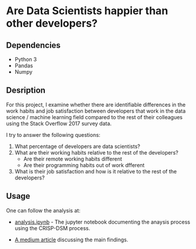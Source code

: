 # Are Data Scientists happier than other developers?


## Dependencies

 - Python 3
 - Pandas
 - Numpy

## Desription

For this project, I examine whether there are identifiable differences in the work habits and job satisfaction between developers that work in the data science / machine learning field compared to the rest of their colleagues using the Stack Overflow 2017 survey data.

I try to answer the following questions:

1. What percentage of developers are data scientists?
2. What are their working habits  relative to the rest of the developers?
    - Are their remote working habits different
    - Are their programming habits out of work dfferent 
3. What is their job satisfaction and how is it relative to the rest of the developers?


## Usage

One can follow the analysis at:

* [analysis.ipynb](https://jkarakas.github.io/Wrangle-OpenStreetMaps-Data-with-SQL/report_viz.html) - The jupyter notebook documenting the anaysis process using the CRISP-DSM process.

* [A medium article]() discussing the main findings.


